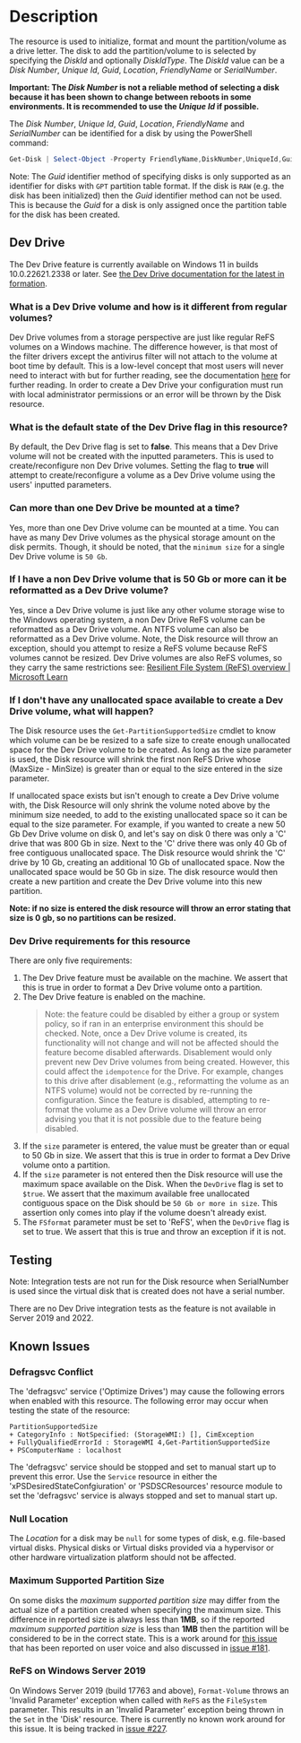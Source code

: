 # Description

The resource is used to initialize, format and mount the partition/volume as a drive
letter.
The disk to add the partition/volume to is selected by specifying the _DiskId_ and
optionally _DiskIdType_.
The _DiskId_ value can be a _Disk Number_, _Unique Id_,  _Guid_, _Location_,
_FriendlyName_ or _SerialNumber_.

**Important: The _Disk Number_ is not a reliable method of selecting a disk because
it has been shown to change between reboots in some environments.
It is recommended to use the _Unique Id_ if possible.**

The _Disk Number_, _Unique Id_, _Guid_, _Location_, _FriendlyName_ and _SerialNumber_
can be identified for a disk by using the PowerShell command:

```powershell
Get-Disk | Select-Object -Property FriendlyName,DiskNumber,UniqueId,Guid,Location,SerialNumber
```

Note: The _Guid_ identifier method of specifying disks is only supported as an
identifier for disks with `GPT` partition table format. If the disk is `RAW`
(e.g. the disk has been initialized) then the _Guid_ identifier method can not
be used. This is because the _Guid_ for a disk is only assigned once the partition
table for the disk has been created.

## Dev Drive

The Dev Drive feature is currently available on Windows 11 in builds 10.0.22621.2338
or later. See [the Dev Drive documentation for the latest in formation](https://learn.microsoft.com/windows/dev-drive/).

### What is a Dev Drive volume and how is it different from regular volumes?

Dev Drive volumes from a storage perspective are just like regular ReFS volumes
on a Windows machine. The difference however, is that most of the filter drivers
except the antivirus filter will not attach to the volume at boot time by default.
This is a low-level concept that most users will never need to interact with but
for further reading, see the documentation [here](https://learn.microsoft.com/windows/dev-drive/#how-do-i-configure-additional-filters-on-dev-drive)
for further reading. In order to create a Dev Drive your configuration must run with
local administrator permissions or an error will be thrown by the Disk resource.

### What is the default state of the Dev Drive flag in this resource?

By default, the Dev Drive flag is set to **false**. This means that a Dev Drive
volume will not be created with the inputted parameters. This is used to
create/reconfigure non Dev Drive volumes. Setting the flag to **true** will
attempt to create/reconfigure a volume as a Dev Drive volume using the users'
inputted parameters.

### Can more than one Dev Drive be mounted at a time?

Yes, more than one Dev Drive volume can be mounted at a time. You can have as
many Dev Drive volumes as the physical storage amount on the disk permits.
Though, it should be noted, that the `minimum size` for a single Dev Drive volume
is `50 Gb`.

### If I have a non Dev Drive volume that is 50 Gb or more can it be reformatted as a Dev Drive volume?

Yes, since a Dev Drive volume is just like any other volume storage wise to the
Windows operating system, a non Dev Drive ReFS volume can be reformatted as a
Dev Drive volume. An NTFS volume can also be reformatted as a Dev Drive volume.
Note, the Disk resource will throw an exception, should you attempt to resize
a ReFS volume because ReFS
volumes cannot be resized. Dev Drive volumes are also ReFS volumes, so they carry
the same restrictions see: [Resilient File System (ReFS) overview | Microsoft Learn](https://learn.microsoft.com/windows-server/storage/refs/refs-overview)

### If I don't have any unallocated space available to create a Dev Drive volume, what will happen?

The Disk resource uses the `Get-PartitionSupportedSize` cmdlet to know which
volume can be be resized to a safe size to create enough unallocated space for
the Dev Drive volume to be created. As long as the size parameter is used, the
Disk resource will shrink the first non ReFS Drive whose (MaxSize - MinSize) is
greater than or equal to the size entered in the size parameter.

If unallocated space exists but isn't enough to create a Dev Drive volume with,
the Disk Resource will only shrink the volume noted above by the minimum size
needed, to add to the existing unallocated space so it can be equal to the size
parameter. For example, if you wanted to create a new 50 Gb Dev Drive volume on
disk 0, and let's say on disk 0 there was only a 'C' drive that was 800 Gb in size.
Next to the 'C' drive there was only 40 Gb of free contiguous unallocated space.
The Disk resource would shrink the 'C' drive by 10 Gb,  creating an additional 10
Gb of unallocated space. Now the unallocated space would be 50 Gb in size. The
disk resource would then create a new partition and create the Dev Drive volume
into this new partition.

**Note: if no size is entered the disk resource will throw an error stating that size is 0 gb, so no partitions can be resized.**

### Dev Drive requirements for this resource

There are only five requirements:

1. The Dev Drive feature must be available on the machine. We assert that this
   is true in order to format a Dev Drive volume onto a partition.
1. The Dev Drive feature is enabled on the machine.
   > Note: the feature could be disabled by either a group or system policy, so
   > if ran in an enterprise environment this should be checked. Note, once a Dev
   > Drive volume is created, its functionality will not change and will not be
   > affected should the feature become disabled afterwards. Disablement would
   > only prevent new Dev Drive volumes from being created. However, this could
   > affect the `idempotence` for the Drive. For example, changes to this drive
   > after disablement (e.g., reformatting the volume as an NTFS volume) would
   > not be corrected by re-running the configuration. Since the feature is
   > disabled, attempting to re-format the volume as a Dev Drive volume will throw an
   > error advising you that it is not possible due to the feature being disabled.
1. If the `size` parameter is entered, the value must be greater than or equal to
   50 Gb in size. We assert that this is true in order to format a Dev Drive
   volume onto a partition.
1. If the `size` parameter is not entered then the Disk resource
   will use the maximum space available on the Disk. When the `DevDrive` flag is
   set to `$true`. We assert that the maximum available free unallocated contiguous space
   on the Disk should be `50 Gb or more in size`. This assertion only comes into
   play if the volume doesn't already exist.
1. The `FSformat` parameter must be set to 'ReFS', when the `DevDrive` flag is
   set to true. We assert that this is true and throw an exception if it is not.

## Testing

Note: Integration tests are not run for the Disk resource when SerialNumber
is used since the virtual disk that is created does not have a serial number.

There are no Dev Drive integration tests as the feature is not available in Server
2019 and 2022.

## Known Issues

### Defragsvc Conflict

The 'defragsvc' service ('Optimize Drives') may cause the following errors when
enabled with this resource. The following error may occur when testing the state
of the resource:

```text
PartitionSupportedSize
+ CategoryInfo : NotSpecified: (StorageWMI:) [], CimException
+ FullyQualifiedErrorId : StorageWMI 4,Get-PartitionSupportedSize
+ PSComputerName : localhost
```

The 'defragsvc' service should be stopped and set to manual start up to prevent
this error. Use the `Service` resource in either the 'xPSDesiredStateConfgiuration'
or 'PSDSCResources' resource module to set the 'defragsvc' service is always
stopped and set to manual start up.

### Null Location

The _Location_ for a disk may be `null` for some types of disk,
e.g. file-based virtual disks. Physical disks or Virtual disks provided via a
hypervisor or other hardware virtualization platform should not be affected.

### Maximum Supported Partition Size

On some disks the _maximum supported partition size_ may differ from the actual
size of a partition created when specifying the maximum size. This difference
in reported size is always less than **1MB**, so if the reported _maximum supported
partition size_ is less than **1MB** then the partition will be considered to be
in the correct state. This is a work around for [this issue](https://windowsserver.uservoice.com/forums/301869-powershell/suggestions/36967870-get-partitionsupportedsize-and-msft-partition-clas)
that has been reported on user voice and also discussed in [issue #181](https://github.com/dsccommunity/StorageDsc/issues/181).

### ReFS on Windows Server 2019

On Windows Server 2019 (build 17763 and above), `Format-Volume` throws an
'Invalid Parameter' exception when called with `ReFS` as the `FileSystem`
parameter. This results in an 'Invalid Parameter' exception being thrown
in the `Set` in the 'Disk' resource.
There is currently no known work around for this issue. It is being tracked
in [issue #227](https://github.com/dsccommunity/StorageDsc/issues/227).
